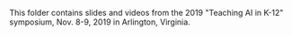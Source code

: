This folder contains slides and videos from the 2019 "Teaching AI in K-12" symposium, Nov. 8-9, 2019 in Arlington, Virginia.
